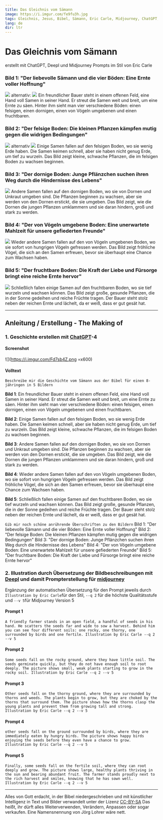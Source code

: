 ```yaml
---
title: Das Gleichnis vom Sämann
image: https://i.imgur.com/fe9fu3h.jpg
tags: Gleichnis, Jesus, Bibel, Sämann, Eric Carle, Midjourney, ChatGPT, Deepl
lang: de
dir: ltr 
---
```


# Das Gleichnis vom Sämann
erstellt mit ChatGPT, Deepl und Midjourney Prompts im Stil von Eric Carle

### Bild 1: "Der liebevolle Sämann und die vier Böden: Eine Ernte voller Hoffnung"

![](https://i.imgur.com/9m03Y4k.jpg)
alternativ:
![](https://i.imgur.com/kJT0BA6.jpg)
Ein freundlicher Bauer steht in einem offenen Feld, eine Hand voll Samen in seiner Hand. Er streut die Samen weit und breit, um eine Ernte zu säen. Hinter ihm sieht man vier verschiedene Böden: einen felsigen, einen dornigen, einen von Vögeln umgebenen und einen fruchtbaren.


### Bild 2: "Der felsige Boden: Die kleinen Pflanzen kämpfen mutig gegen die widrigen Bedingungen"
![](https://i.imgur.com/MiBfAAb.jpg)
alternativ
![](https://i.imgur.com/Wd9AX5v.jpg)
Einige Samen fallen auf den felsigen Boden, wo sie wenig Erde haben. Die Samen keimen schnell, aber sie haben nicht genug Erde, um tief zu wurzeln. Das Bild zeigt kleine, schwache Pflanzen, die im felsigen Boden zu wachsen beginnen.


### Bild 3: "Der dornige Boden: Junge Pflänzchen suchen ihren Weg durch die Hindernisse des Lebens"

![](https://i.imgur.com/Zg4r16c.jpg)
Andere Samen fallen auf den dornigen Boden, wo sie von Dornen und Unkraut umgeben sind. Die Pflanzen beginnen zu wachsen, aber sie werden von den Dornen erstickt, die sie umgeben. Das Bild zeigt, wie die Dornen die jungen Pflanzen umklammern und sie daran hindern, groß und stark zu werden.


### Bild 4: "Der von Vögeln umgebene Boden: Eine unerwartete Mahlzeit für unsere gefiederten Freunde"

![](https://i.imgur.com/BVUeN66.jpg)
Wieder andere Samen fallen auf den von Vögeln umgebenen Boden, wo sie sofort von hungrigen Vögeln gefressen werden. Das Bild zeigt fröhliche Vögel, die sich an den Samen erfreuen, bevor sie überhaupt eine Chance zum Wachsen haben.

### Bild 5: "Der fruchtbare Boden: Die Kraft der Liebe und Fürsorge bringt eine reiche Ernte hervor"
![](https://i.imgur.com/c3MakGR.jpg)
Schließlich fallen einige Samen auf den fruchtbaren Boden, wo sie tief wurzeln und wachsen können. Das Bild zeigt große, gesunde Pflanzen, die in der Sonne gedeihen und reiche Früchte tragen. Der Bauer steht stolz neben der reichen Ernte und lächelt, da er weiß, dass er gut gesät hat.

---


## Anleitung / Erstellung - The Making of
### 1. Geschichte erstellen mit [ChatGPT](https://chat.openai.com/)-4
#### Screenshot 
![](https://i.imgur.com/Fd7sb4Z.png =x600)


#### Volltext
```
Beschreibe mir die Geschichte vom Sämann aus der Bibel für einen 8-jähringen in 5 Bildern
```

**Bild 1**: Ein freundlicher Bauer steht in einem offenen Feld, eine Hand voll Samen in seiner Hand. Er streut die Samen weit und breit, um eine Ernte zu säen. Hinter ihm sieht man vier verschiedene Böden: einen felsigen, einen dornigen, einen von Vögeln umgebenen und einen fruchtbaren.

**Bild 2**: Einige Samen fallen auf den felsigen Boden, wo sie wenig Erde haben. Die Samen keimen schnell, aber sie haben nicht genug Erde, um tief zu wurzeln. Das Bild zeigt kleine, schwache Pflanzen, die im felsigen Boden zu wachsen beginnen.

**Bild 3**: Andere Samen fallen auf den dornigen Boden, wo sie von Dornen und Unkraut umgeben sind. Die Pflanzen beginnen zu wachsen, aber sie werden von den Dornen erstickt, die sie umgeben. Das Bild zeigt, wie die Dornen die jungen Pflanzen umklammern und sie daran hindern, groß und stark zu werden.

**Bild 4**: Wieder andere Samen fallen auf den von Vögeln umgebenen Boden, wo sie sofort von hungrigen Vögeln gefressen werden. Das Bild zeigt fröhliche Vögel, die sich an den Samen erfreuen, bevor sie überhaupt eine Chance zum Wachsen haben.

**Bild 5**: Schließlich fallen einige Samen auf den fruchtbaren Boden, wo sie tief wurzeln und wachsen können. Das Bild zeigt große, gesunde Pflanzen, die in der Sonne gedeihen und reiche Früchte tragen. Der Bauer steht stolz neben der reichen Ernte und lächelt, da er weiß, dass er gut gesät hat.

`Gib mir noch schöne anrührende Überschriften zu den Bildern`
Bild 1: "Der liebevolle Sämann und die vier Böden: Eine Ernte voller Hoffnung"
Bild 2: "Der felsige Boden: Die kleinen Pflanzen kämpfen mutig gegen die widrigen Bedingungen"
Bild 3: "Der dornige Boden: Junge Pflänzchen suchen ihren Weg durch die Hindernisse des Lebens"
Bild 4: "Der von Vögeln umgebene Boden: Eine unerwartete Mahlzeit für unsere gefiederten Freunde"
Bild 5: "Der fruchtbare Boden: Die Kraft der Liebe und Fürsorge bringt eine reiche Ernte hervor"

### 2. Illustration durch Übersetzung der Bildbeschreibungen mit [Deepl](https://www.deepl.com/) und damit Prompterstellung für [midjourney](https://www.midjourney.com)
Ergänzung der automatischen Übersetzung für den Prompt jeweils durch ```Illustration by Eric Carle```für den Stil, ```--q 2``` für die höchste Qualitätsstufe und ```--v 5```für Midjourney Version 5

#### Prompt 1
`A friendly farmer stands in an open field, a handful of seeds in his hand. He scatters the seeds far and wide to sow a harvest. Behind him you can see four different soils: one rocky, one thorny, one surrounded by birds and one fertile. Illustration by Eric Carle --q 2 --v 5`
#### Prompt 2
`Some seeds fall on the rocky ground, where they have little soil. The seeds germinate quickly, but they do not have enough soil to root deeply. The picture shows small, weak plants starting to grow in the rocky soil. Illustration by Eric Carle --q 2 --v 5`
#### Prompt 3
`Other seeds fall on the thorny ground, where they are surrounded by thorns and weeds. The plants begin to grow, but they are choked by the thorns that surround them. The picture shows how the thorns clasp the young plants and prevent them from growing tall and strong. Illustration by Eric Carle --q 2 --v 5`
#### Prompt 4
`other seeds fall on the ground surrounded by birds, where they are immediately eaten by hungry birds. The picture shows happy birds enjoying the seeds before they even have a chance to grow. Illustration by Eric Carle --q 2 --v 5`
#### Prompt 5
`Finally, some seeds fall on the fertile soil, where they can root deeply and grow. The picture shows large, healthy plants thriving in the sun and bearing abundant fruit. The farmer stands proudly next to the rich harvest and smiles, knowing that he has sown well. Illustration by Eric Carle --q 2 --v 5`


---

Alles von Gott erdacht, in der Bibel niedergeschrieben und mit künstlicher Intelligenz in Text und Bilder verwandelt unter der Lizenz
[CC-BY-SA](https://creativecommons.org/licenses/by-sa/3.0/de/) Das heißt, ihr dürft alles Weiterverwenden, Verändern, Anpassen oder sogar verkaufen. Eine Namensnennung von Jörg Lohrer wäre nett.

